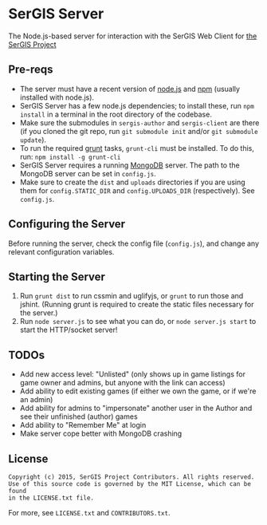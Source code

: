 # SerGIS Server

The Node.js-based server for interaction with the SerGIS Web Client for [the SerGIS Project](http://sergisproject.github.io/)

## Pre-reqs

- The server must have a recent version of [node.js](http://www.nodejs.org/) and [npm](https://npmjs.org/) (usually installed with node.js).
- SerGIS Server has a few node.js dependencies; to install these, run `npm install` in a terminal in the root directory of the codebase.
- Make sure the submodules in `sergis-author` and `sergis-client` are there (if you cloned the git repo, run `git submodule init` and/or `git submodule update`).
- To run the required [grunt](http://www.gruntjs.com/) tasks, `grunt-cli` must be installed. To do this, run: `npm install -g grunt-cli`
- SerGIS Server requires a running [MongoDB](https://www.mongodb.org/) server. The path to the MongoDB server can be set in `config.js`.
- Make sure to create the `dist` and `uploads` directories if you are using them for `config.STATIC_DIR` and `config.UPLOADS_DIR` (respectively). See `config.js`.

## Configuring the Server

Before running the server, check the config file (`config.js`), and change any relevant configuration variables.

## Starting the Server

1. Run `grunt dist` to run cssmin and uglifyjs, or `grunt` to run those and jshint. (Running grunt is required to create the static files necessary for the server.)
1. Run `node server.js` to see what you can do, or `node server.js start` to start the HTTP/socket server!

## TODOs

- Add new access level: "Unlisted" (only shows up in game listings for game owner and admins, but anyone with the link can access)
- Add ability to edit existing games (if either we own the game, or if we're an admin)
- Add ability for admins to "impersonate" another user in the Author and see their unfinished (author) games
- Add ability to "Remember Me" at login
- Make server cope better with MongoDB crashing

## License

    Copyright (c) 2015, SerGIS Project Contributors. All rights reserved.
    Use of this source code is governed by the MIT License, which can be found
    in the LICENSE.txt file.

For more, see `LICENSE.txt` and `CONTRIBUTORS.txt`.
